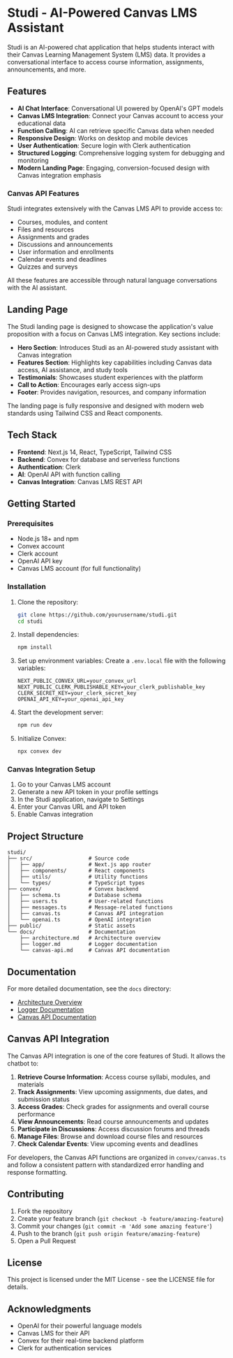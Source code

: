 # Studi - AI-Powered Canvas LMS Assistant

Studi is an AI-powered chat application that helps students interact with their Canvas Learning Management System (LMS) data. It provides a conversational interface to access course information, assignments, announcements, and more.

## Features

- **AI Chat Interface**: Conversational UI powered by OpenAI's GPT models
- **Canvas LMS Integration**: Connect your Canvas account to access your educational data
- **Function Calling**: AI can retrieve specific Canvas data when needed
- **Responsive Design**: Works on desktop and mobile devices
- **User Authentication**: Secure login with Clerk authentication
- **Structured Logging**: Comprehensive logging system for debugging and monitoring
- **Modern Landing Page**: Engaging, conversion-focused design with Canvas integration emphasis

### Canvas API Features

Studi integrates extensively with the Canvas LMS API to provide access to:

- Courses, modules, and content
- Files and resources
- Assignments and grades
- Discussions and announcements
- User information and enrollments
- Calendar events and deadlines
- Quizzes and surveys

All these features are accessible through natural language conversations with the AI assistant.

## Landing Page

The Studi landing page is designed to showcase the application's value proposition with a focus on Canvas LMS integration. Key sections include:

- **Hero Section**: Introduces Studi as an AI-powered study assistant with Canvas integration
- **Features Section**: Highlights key capabilities including Canvas data access, AI assistance, and study tools
- **Testimonials**: Showcases student experiences with the platform
- **Call to Action**: Encourages early access sign-ups
- **Footer**: Provides navigation, resources, and company information

The landing page is fully responsive and designed with modern web standards using Tailwind CSS and React components.

## Tech Stack

- **Frontend**: Next.js 14, React, TypeScript, Tailwind CSS
- **Backend**: Convex for database and serverless functions
- **Authentication**: Clerk
- **AI**: OpenAI API with function calling
- **Canvas Integration**: Canvas LMS REST API

## Getting Started

### Prerequisites

- Node.js 18+ and npm
- Convex account
- Clerk account
- OpenAI API key
- Canvas LMS account (for full functionality)

### Installation

1. Clone the repository:
   ```bash
   git clone https://github.com/yourusername/studi.git
   cd studi
   ```

2. Install dependencies:
   ```bash
   npm install
   ```

3. Set up environment variables:
   Create a `.env.local` file with the following variables:
   ```
   NEXT_PUBLIC_CONVEX_URL=your_convex_url
   NEXT_PUBLIC_CLERK_PUBLISHABLE_KEY=your_clerk_publishable_key
   CLERK_SECRET_KEY=your_clerk_secret_key
   OPENAI_API_KEY=your_openai_api_key
   ```

4. Start the development server:
   ```bash
   npm run dev
   ```

5. Initialize Convex:
   ```bash
   npx convex dev
   ```

### Canvas Integration Setup

1. Go to your Canvas LMS account
2. Generate a new API token in your profile settings
3. In the Studi application, navigate to Settings
4. Enter your Canvas URL and API token
5. Enable Canvas integration

## Project Structure

```
studi/
├── src/                  # Source code
│   ├── app/              # Next.js app router
│   ├── components/       # React components
│   ├── utils/            # Utility functions
│   └── types/            # TypeScript types
├── convex/               # Convex backend
│   ├── schema.ts         # Database schema
│   ├── users.ts          # User-related functions
│   ├── messages.ts       # Message-related functions
│   ├── canvas.ts         # Canvas API integration
│   └── openai.ts         # OpenAI integration
├── public/               # Static assets
└── docs/                 # Documentation
    ├── architecture.md   # Architecture overview
    ├── logger.md         # Logger documentation
    └── canvas-api.md     # Canvas API documentation
```

## Documentation

For more detailed documentation, see the `docs` directory:

- [Architecture Overview](docs/architecture.md)
- [Logger Documentation](docs/logger.md)
- [Canvas API Documentation](docs/canvas-api.md)

## Canvas API Integration

The Canvas API integration is one of the core features of Studi. It allows the chatbot to:

1. **Retrieve Course Information**: Access course syllabi, modules, and materials
2. **Track Assignments**: View upcoming assignments, due dates, and submission status
3. **Access Grades**: Check grades for assignments and overall course performance
4. **View Announcements**: Read course announcements and updates
5. **Participate in Discussions**: Access discussion forums and threads
6. **Manage Files**: Browse and download course files and resources
7. **Check Calendar Events**: View upcoming events and deadlines

For developers, the Canvas API functions are organized in `convex/canvas.ts` and follow a consistent pattern with standardized error handling and response formatting.

## Contributing

1. Fork the repository
2. Create your feature branch (`git checkout -b feature/amazing-feature`)
3. Commit your changes (`git commit -m 'Add some amazing feature'`)
4. Push to the branch (`git push origin feature/amazing-feature`)
5. Open a Pull Request

## License

This project is licensed under the MIT License - see the LICENSE file for details.

## Acknowledgments

- OpenAI for their powerful language models
- Canvas LMS for their API
- Convex for their real-time backend platform
- Clerk for authentication services
